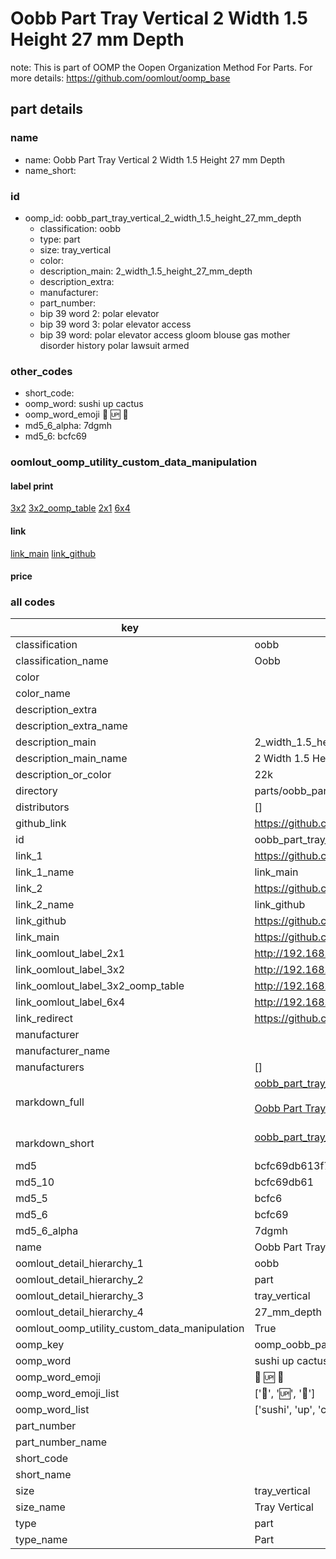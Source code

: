 # Oobb Part Tray Vertical 2 Width 1.5 Height 27 mm Depth  

note: This is part of OOMP the Oopen Organization Method For Parts. For more details: https://github.com/oomlout/oomp_base

##  part details
  







### name
* name: Oobb Part Tray Vertical 2 Width 1.5 Height 27 mm Depth
* name_short: 
### id
* oomp_id: oobb_part_tray_vertical_2_width_1.5_height_27_mm_depth
  * classification: oobb
  * type: part
  * size: tray_vertical
  * color: 
  * description_main: 2_width_1.5_height_27_mm_depth
  * description_extra: 
  * manufacturer: 
  * part_number: 
  * bip 39 word 2: polar elevator
  * bip 39 word 3: polar elevator access
  * bip 39 word: polar elevator access gloom blouse gas mother disorder history polar lawsuit armed

### other_codes
* short_code: 
* oomp_word: sushi up cactus
* oomp_word_emoji :sushi: :up: :cactus:
* md5_6_alpha: 7dgmh
* md5_6: bcfc69






### oomlout_oomp_utility_custom_data_manipulation
#### label print
[3x2](http://192.168.1.245:1112/?label=oomp%207dgmh)
[3x2_oomp_table](http://192.168.1.108:1112/?label=oomp%207dgmh)
[2x1](http://192.168.1.242:1112/?label=oomp%207dgmh)
[6x4](http://192.168.1.55:1112/?label=oomp%207dgmh)    

#### link

[link_main](https://github.com/oomlout/oomlout_oomp_version_1_messy/tree/main/parts/oobb_part_tray_vertical_2_width_1.5_height_27_mm_depth) [link_github](https://github.com/oomlout/oomlout_oomp_version_1_messy/tree/main/parts/oobb_part_tray_vertical_2_width_1.5_height_27_mm_depth)                             

#### price







### all codes 
| key | value |  
| --- | --- |  
| classification | oobb |  
| classification_name | Oobb |  
| color |  |  
| color_name |  |  
| description_extra |  |  
| description_extra_name |  |  
| description_main | 2_width_1.5_height_27_mm_depth |  
| description_main_name | 2 Width 1.5 Height 27 mm Depth |  
| description_or_color | 22k |  
| directory | parts/oobb_part_tray_vertical_2_width_1.5_height_27_mm_depth |  
| distributors | [] |  
| github_link | https://github.com/oomlout/oomlout_oomp_part_src/tree/main/parts/oobb_part_tray_vertical_2_width_1.5_height_27_mm_depth |  
| id | oobb_part_tray_vertical_2_width_1.5_height_27_mm_depth |  
| link_1 | https://github.com/oomlout/oomlout_oomp_version_1_messy/tree/main/parts/oobb_part_tray_vertical_2_width_1.5_height_27_mm_depth |  
| link_1_name | link_main |  
| link_2 | https://github.com/oomlout/oomlout_oomp_version_1_messy/tree/main/parts/oobb_part_tray_vertical_2_width_1.5_height_27_mm_depth |  
| link_2_name | link_github |  
| link_github | https://github.com/oomlout/oomlout_oomp_version_1_messy/tree/main/parts/oobb_part_tray_vertical_2_width_1.5_height_27_mm_depth |  
| link_main | https://github.com/oomlout/oomlout_oomp_version_1_messy/tree/main/parts/oobb_part_tray_vertical_2_width_1.5_height_27_mm_depth |  
| link_oomlout_label_2x1 | http://192.168.1.242:1112/?label=oomp%207dgmh |  
| link_oomlout_label_3x2 | http://192.168.1.245:1112/?label=oomp%207dgmh |  
| link_oomlout_label_3x2_oomp_table | http://192.168.1.108:1112/?label=oomp%207dgmh |  
| link_oomlout_label_6x4 | http://192.168.1.55:1112/?label=oomp%207dgmh |  
| link_redirect | https://github.com/oomlout/oomlout_oomp_version_1_messy/tree/main/parts/oobb_part_tray_vertical_2_width_1.5_height_27_mm_depth |  
| manufacturer |  |  
| manufacturer_name |  |  
| manufacturers | [] |  
| markdown_full | [oobb_part_tray_vertical_2_width_1.5_height_27_mm_depth](none)<br>[](none)<br>[Oobb Part Tray Vertical 2 Width 1.5 Height 27 Mm Depth](none)<br><br> |  
| markdown_short | [oobb_part_tray_vertical_2_width_1.5_height_27_mm_depth](none)<br><br> |  
| md5 | bcfc69db613f7205800c16360291fd3b |  
| md5_10 | bcfc69db61 |  
| md5_5 | bcfc6 |  
| md5_6 | bcfc69 |  
| md5_6_alpha | 7dgmh |  
| name | Oobb Part Tray Vertical 2 Width 1.5 Height 27 mm Depth |  
| oomlout_detail_hierarchy_1 | oobb |  
| oomlout_detail_hierarchy_2 | part |  
| oomlout_detail_hierarchy_3 | tray_vertical |  
| oomlout_detail_hierarchy_4 | 27_mm_depth |  
| oomlout_oomp_utility_custom_data_manipulation | True |  
| oomp_key | oomp_oobb_part_tray_vertical_2_width_1.5_height_27_mm_depth |  
| oomp_word | sushi up cactus |  
| oomp_word_emoji | :sushi: :up: :cactus: |  
| oomp_word_emoji_list | [':sushi:', ':up:', ':cactus:'] |  
| oomp_word_list | ['sushi', 'up', 'cactus'] |  
| part_number |  |  
| part_number_name |  |  
| short_code |  |  
| short_name |  |  
| size | tray_vertical |  
| size_name | Tray Vertical |  
| type | part |  
| type_name | Part |  
